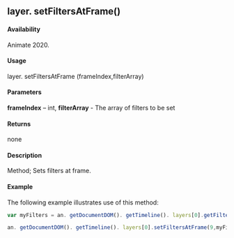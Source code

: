 ## layer. setFiltersAtFrame()	

#### Availability

Animate 2020.

#### Usage

layer. setFiltersAtFrame (frameIndex,filterArray)	

#### Parameters

**frameIndex** – int, **filterArray** - The array of filters to be set

#### Returns

none	

#### Description

Method; Sets filters at frame.

#### Example

The following example illustrates use of this method:


```javascript
var myFilters = an. getDocumentDOM(). getTimeline(). layers[0].getFiltersAtFrame(0);

an. getDocumentDOM(). getTimeline(). layers[0].setFiltersAtFrame(9,myFilters);
```